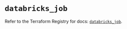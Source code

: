 # `databricks_job`

Refer to the Terraform Registry for docs: [`databricks_job`](https://registry.terraform.io/providers/databricks/databricks/1.90.0/docs/resources/job).
